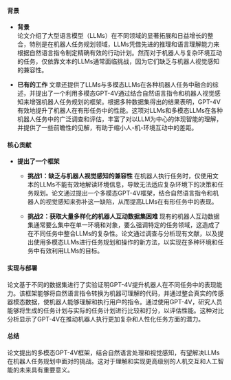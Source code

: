 #### 背景
- **背景**       
    论文介绍了大型语言模型（LLMs）在不同领域的显著拓展和日益增长的整合，特别是在机器人任务规划领域，LLMs凭借先进的推理和语言理解能力来根据自然语言指令制定精确有效的行动计划。然而对于机器人与复杂环境互动的任务，仅依靠文本的LLMs通常面临挑战，因为它们缺乏与机器人视觉感知的兼容性。

- **已有的工作**
    文章还提供了LLMs与多模态LLMs在各种机器人任务中融合的综述，并提出了一个利用多模态GPT-4V通过结合自然语言指令和机器人视觉感知来增强机器人任务规划的框架。根据多种数据集得出的结果表明，GPT-4V有效地提升了机器人在有形任务中的性能。这项对LLMs和多模态LLMs在各种机器人任务中的广泛调查和评估，丰富了对以LLM为中心的体现智能的理解，并提供了一些前瞻性的见解，有助于缩小人-机-环境互动中的差距。

#### 核心贡献
- **提出了一个框架**
    - **挑战1：缺乏与机器人视觉感知的兼容性**
        在机器人执行任务时，仅使用文本的LLMs不能有效地解读环境信息，导致无法适应复杂环境下的决策和任务规划。论文通过提出一个多模态GPT-4V框架，结合自然语言指令和机器人的视觉感知来弥补这一缺陷，从而提高LLMs在有形任务中的表现。

    - **挑战2：获取大量多样化的机器人互动数据集困难**
        现有的机器人互动数据集通常要么集中在单一环境和对象，要么强调特定的任务领域，这造成了在不同任务中整合LLMs的复杂性。论文通过调查与分析现有文献，以及提出使用多模态LLMs进行任务规划和操作的新方法，以实现在多种环境和任务中有效利用LLMs的目标。

#### 实现与部署
论文基于不同的数据集进行了实验证明GPT-4V提升机器人在不同任务中的表现能力。该框架能够将自然语言指令转换为机器可理解的代码，并通过整合真实的传感器模态数据，使机器人能够理解和执行用户的指令。通过使用GPT-4V，研究人员能够将生成的任务计划与实际的任务计划进行比较和打分，以评估性能。这种对比分析显示了GPT-4V在推动机器人执行更加复杂和人性化任务方面的潜力。

#### 总结
论文提出的多模态GPT-4V框架，结合自然语言处理和视觉感知，有望解决LLMs在机器人任务规划中面对的挑战。这对于理解和实现更高级别的人机交互和人工智能的未来具有重要意义。
